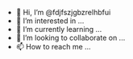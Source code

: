 - 👋 Hi, I’m @fdjfszjgbzrelhbfui
- 👀 I’m interested in ...
- 🌱 I’m currently learning ...
- 💞️ I’m looking to collaborate on ...
- 📫 How to reach me ...

<!---
fdjfszjgbzrelhbfui/fdjfszjgbzrelhbfui is a ✨ special ✨ repository because its `README.md` (this file) appears on your GitHub profile.
You can click the Preview link to take a look at your changes.
--->
